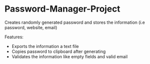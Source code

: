 # Password-Manager-Project
Creates randomly generated password and stores the information (i.e password, website, email)

Features:
- Exports the information a text file
- Copies password to clipboard after generating
- Validates the information like empty fields and valid email

